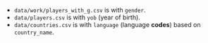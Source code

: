 - `data/work/players_with_g.csv` is with `gender`.
- `data/players.csv` is with `yob` (year of birth).
- `data/countries.csv` is with `language` (language **codes**) based on `country_name`.
